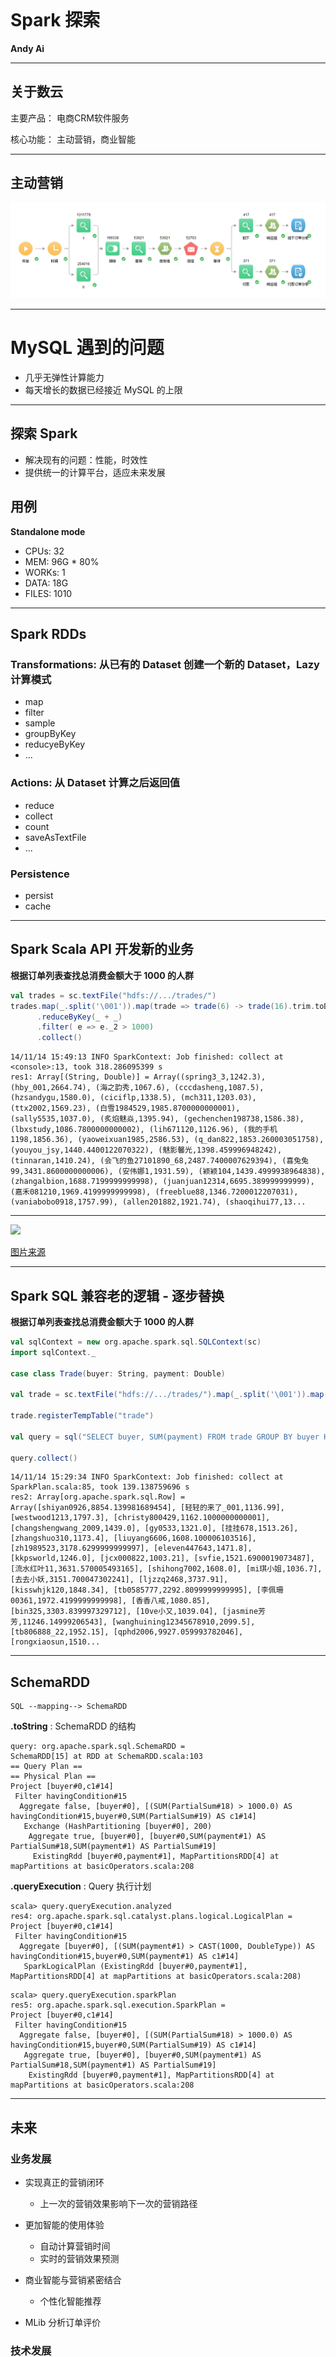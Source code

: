 <h1 style="padding-top:150px" class="text-center">Spark 探索</h1>
<p class="text-center"><strong>Andy Ai</strong></p>

---

## 关于数云

主要产品： 电商CRM软件服务

核心功能： 主动营销，商业智能

---

## 主动营销

![](https://raw.githubusercontent.com/aiyanbo/scala-meetup-2014-11-16/master/images/ccms-nodes.png)
<!-- 精准筛选用户 -> 确定营销内容 -> 选择营销渠道 -> 选择营销时间并执行 -> 获得响应数据 -> 生成效果报告 -->

---

# MySQL 遇到的问题

- 几乎无弹性计算能力
- 每天增长的数据已经接近 MySQL 的上限

---

## 探索 Spark

- 解决现有的问题：性能，时效性
- 提供统一的计算平台，适应未来发展

## 用例

**Standalone mode**

- CPUs: 32
- MEM: 96G * 80%
- WORKs: 1
- DATA: 18G
- FILES: 1010

---

## Spark RDDs

### Transformations: 从已有的 Dataset 创建一个新的 Dataset，Lazy 计算模式

- map
- filter
- sample
- groupByKey
- reducyeByKey
- ...

### Actions: 从 Dataset 计算之后返回值

- reduce
- collect
- count
- saveAsTextFile
- ...

### Persistence

- persist
- cache

---

## Spark Scala API 开发新的业务

**根据订单列表查找总消费金额大于 1000 的人群**

```scala
val trades = sc.textFile("hdfs://.../trades/")
trades.map(_.split('\001')).map(trade => trade(6) -> trade(16).trim.toDouble)
      .reduceByKey(_ + _)
      .filter( e => e._2 > 1000)
      .collect()
```

```
14/11/14 15:49:13 INFO SparkContext: Job finished: collect at <console>:13, took 318.286095399 s
res1: Array[(String, Double)] = Array((spring3_3,1242.3), (hby_001,2664.74), (海之韵秀,1067.6), (cccdasheng,1087.5), (hzsandygu,1580.0), (ciciflp,1338.5), (mch311,1203.03), (ttx2002,1569.23), (白雪1984529,1985.8700000000001), (sally5535,1037.0), (炙焰魅焱,1395.94), (gechenchen198738,1586.38), (lbxstudy,1086.7800000000002), (lih671120,1126.96), (我的手机1198,1856.36), (yaoweixuan1985,2586.53), (q_dan822,1853.260003051758), (youyou_jsy,1440.4400122070322), (魅影馨光,1398.459996948242), (tinnaran,1410.24), (会飞的鱼27101890_68,2487.7400007629394), (喜兔兔99,3431.8600000000006), (安伟娜1,1931.59), (颖颖104,1439.4999938964838), (zhangalbion,1688.7199999999998), (juanjuan12314,6695.389999999999), (嘉禾081210,1969.4199999999998), (freeblue88,1346.7200012207031), (vaniabobo0918,1757.99), (allen201882,1921.74), (shaoqihui77,13...
```

---

![](https://raw.githubusercontent.com/aiyanbo/databricks-spark-knowledge-base-zh-cn/master/images/reduce_by.png)

[图片来源](http://databricks.gitbooks.io/databricks-spark-knowledge-base/content/best_practices/prefer_reducebykey_over_groupbykey.html)

---

## Spark SQL 兼容老的逻辑 - 逐步替换

**根据订单列表查找总消费金额大于 1000 的人群**

```scala
val sqlContext = new org.apache.spark.sql.SQLContext(sc)
import sqlContext._

case class Trade(buyer: String, payment: Double)

val trade = sc.textFile("hdfs://.../trades/").map(_.split('\001')).map(t => Trade(t(6), t(16).trim.toDouble))

trade.registerTempTable("trade")

val query = sql("SELECT buyer, SUM(payment) FROM trade GROUP BY buyer HAVING SUM(payment) > 1000")

query.collect()

```

```
14/11/14 15:29:34 INFO SparkContext: Job finished: collect at SparkPlan.scala:85, took 139.138759696 s
res2: Array[org.apache.spark.sql.Row] = Array([shiyan0926,8854.139981689454], [轻轻的来了_001,1136.99], [westwood1213,1797.3], [christy800429,1162.1000000000001], [changshengwang_2009,1439.0], [gy0533,1321.0], [挂挂678,1513.26], [zhangshuo310,1173.4], [liuyang6606,1608.100006103516], [zh1989523,3178.6299999999997], [eleven447643,1471.8], [kkpsworld,1246.0], [jcx000822,1003.21], [svfie,1521.6900019073487], [流水红叶11,3631.570005493165], [shihong7002,1608.0], [mi琪小姐,1036.7], [去去小妖,3151.700047302241], [ljzzq2468,3737.91], [kisswhjk120,1848.34], [tb0585777,2292.8099999999995], [李佩珊00361,1972.4199999999998], [香香八戒,1080.85], [bin325,3303.839997329712], [10ve小又,1039.04], [jasmine芳芳,11246.14999206543], [wanghuining12345678910,2099.5], [tb806888_22,1952.15], [qphd2006,9927.059993782046], [rongxiaosun,1510...
```

---

## SchemaRDD

```
SQL --mapping--> SchemaRDD
```

**.toString** : SchemaRDD 的结构

```
query: org.apache.spark.sql.SchemaRDD = 
SchemaRDD[15] at RDD at SchemaRDD.scala:103
== Query Plan ==
== Physical Plan ==
Project [buyer#0,c1#14]
 Filter havingCondition#15
  Aggregate false, [buyer#0], [(SUM(PartialSum#18) > 1000.0) AS havingCondition#15,buyer#0,SUM(PartialSum#19) AS c1#14]
   Exchange (HashPartitioning [buyer#0], 200)
    Aggregate true, [buyer#0], [buyer#0,SUM(payment#1) AS PartialSum#18,SUM(payment#1) AS PartialSum#19]
     ExistingRdd [buyer#0,payment#1], MapPartitionsRDD[4] at mapPartitions at basicOperators.scala:208
```

**.queryExecution** : Query 执行计划

```
scala> query.queryExecution.analyzed
res4: org.apache.spark.sql.catalyst.plans.logical.LogicalPlan = 
Project [buyer#0,c1#14]
 Filter havingCondition#15
  Aggregate [buyer#0], [(SUM(payment#1) > CAST(1000, DoubleType)) AS havingCondition#15,buyer#0,SUM(payment#1) AS c1#14]
   SparkLogicalPlan (ExistingRdd [buyer#0,payment#1], MapPartitionsRDD[4] at mapPartitions at basicOperators.scala:208)
```

```
scala> query.queryExecution.sparkPlan
res5: org.apache.spark.sql.execution.SparkPlan = 
Project [buyer#0,c1#14]
 Filter havingCondition#15
  Aggregate false, [buyer#0], [(SUM(PartialSum#18) > 1000.0) AS havingCondition#15,buyer#0,SUM(PartialSum#19) AS c1#14]
   Aggregate true, [buyer#0], [buyer#0,SUM(payment#1) AS PartialSum#18,SUM(payment#1) AS PartialSum#19]
    ExistingRdd [buyer#0,payment#1], MapPartitionsRDD[4] at mapPartitions at basicOperators.scala:208
```

---

## 未来

### 业务发展

- 实现真正的营销闭环
  
  * 上一次的营销效果影响下一次的营销路径

- 更加智能的使用体验

  * 自动计算营销时间
  * 实时的营销效果预测

- 商业智能与营销紧密结合

  * 个性化智能推荐

- MLib 分析订单评价

### 技术发展

- 使用 Spark Streaming 进行流计算
- 使用 Spark MLib 进行相似度分析

---

<h1 style="padding-top:150px" class="text-center">Thanks</h1>
